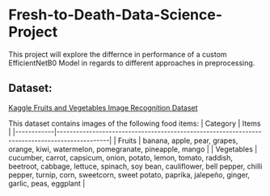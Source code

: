 # Fresh-to-Death-Data-Science-Project
This project will explore the differnce in performance of a custom EfficientNetB0 Model in regards to different approaches in preprocessing.
## Dataset:
[Kaggle Fruits and Vegetables Image Recognition Dataset](https://www.kaggle.com/datasets/kritikseth/fruit-and-vegetable-image-recognition?resource=download)

This dataset contains images of the following food items:
| Category   | Items                                                                                         |
|------------|----------------------------------------------------------------------------------------------|
| Fruits     | banana, apple, pear, grapes, orange, kiwi, watermelon, pomegranate, pineapple, mango       |
| Vegetables | cucumber, carrot, capsicum, onion, potato, lemon, tomato, raddish, beetroot, cabbage, lettuce, spinach, soy bean, cauliflower, bell pepper, chilli pepper, turnip, corn, sweetcorn, sweet potato, paprika, jalepeño, ginger, garlic, peas, eggplant |
